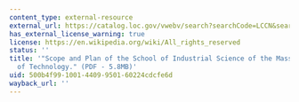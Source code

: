 ```yaml
---
content_type: external-resource
external_url: https://catalog.loc.gov/vwebv/search?searchCode=LCCN&searchArg=ca%2009002585&searchType=1&permalink=y
has_external_license_warning: true
license: https://en.wikipedia.org/wiki/All_rights_reserved
status: ''
title: '"Scope and Plan of the School of Industrial Science of the Massachusetts Institute
  of Technology." (PDF - 5.8MB)'
uid: 500b4f99-1001-4409-9501-60224cdcfe6d
wayback_url: ''
---
```

